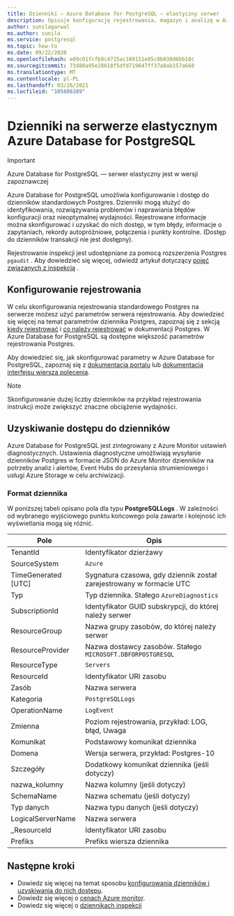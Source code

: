 ```yaml
---
title: Dzienniki — Azure Database for PostgreSQL — elastyczny serwer
description: Opisuje konfigurację rejestrowania, magazyn i analizę w Azure Database for PostgreSQL-elastycznym serwerze
author: sunilagarwal
ms.author: sunila
ms.service: postgresql
ms.topic: how-to
ms.date: 09/22/2020
ms.openlocfilehash: e09c01fcfb9c4725ac169151e85c8b030d8bb18c
ms.sourcegitcommit: 73d80a95e28618f5dfd719647ff37a8ab157a668
ms.translationtype: MT
ms.contentlocale: pl-PL
ms.lasthandoff: 03/26/2021
ms.locfileid: "105606389"
---
```

# <a name="logs-in-azure-database-for-postgresql---flexible-server"></a>Dzienniki na serwerze elastycznym Azure Database for PostgreSQL

> [!IMPORTANT]
> Azure Database for PostgreSQL — serwer elastyczny jest w wersji zapoznawczej

Azure Database for PostgreSQL umożliwia konfigurowanie i dostęp do dzienników standardowych Postgres. Dzienniki mogą służyć do identyfikowania, rozwiązywania problemów i naprawiania błędów konfiguracji oraz nieoptymalnej wydajności. Rejestrowane informacje można skonfigurować i uzyskać do nich dostęp, w tym błędy, informacje o zapytaniach, rekordy autopróżniowe, połączenia i punkty kontrolne. (Dostęp do dzienników transakcji nie jest dostępny).

Rejestrowanie inspekcji jest udostępniane za pomocą rozszerzenia Postgres `pgaudit` . Aby dowiedzieć się więcej, odwiedź artykuł dotyczący [pojęć związanych z inspekcją](concepts-audit.md) .

## <a name="configure-logging"></a>Konfigurowanie rejestrowania

W celu skonfigurowania rejestrowania standardowego Postgres na serwerze możesz użyć parametrów serwera rejestrowania. Aby dowiedzieć się więcej na temat parametrów dziennika Postgres, zapoznaj się z sekcją [kiedy rejestrować](https://www.postgresql.org/docs/current/runtime-config-logging.html#RUNTIME-CONFIG-LOGGING-WHEN) i [co należy rejestrować](https://www.postgresql.org/docs/current/runtime-config-logging.html#RUNTIME-CONFIG-LOGGING-WHAT) w dokumentacji Postgres. W Azure Database for PostgreSQL są dostępne większość parametrów rejestrowania Postgres.

Aby dowiedzieć się, jak skonfigurować parametry w Azure Database for PostgreSQL, zapoznaj się z [dokumentacją portalu](howto-configure-server-parameters-using-portal.md) lub [dokumentacją interfejsu wiersza polecenia](howto-configure-server-parameters-using-cli.md).

> [!NOTE]
> Skonfigurowanie dużej liczby dzienników na przykład rejestrowania instrukcji może zwiększyć znaczne obciążenie wydajności. 

## <a name="accessing-logs"></a>Uzyskiwanie dostępu do dzienników

Azure Database for PostgreSQL jest zintegrowany z Azure Monitor ustawień diagnostycznych. Ustawienia diagnostyczne umożliwiają wysyłanie dzienników Postgres w formacie JSON do Azure Monitor dzienników na potrzeby analiz i alertów, Event Hubs do przesyłania strumieniowego i usługi Azure Storage w celu archiwizacji. 

### <a name="log-format"></a>Format dziennika

W poniższej tabeli opisano pola dla typu **PostgreSQLLogs** . W zależności od wybranego wyjściowego punktu końcowego pola zawarte i kolejność ich wyświetlania mogą się różnić. 

|**Pole** | **Opis** |
|---|---|
| TenantId | Identyfikator dzierżawy |
| SourceSystem | `Azure` |
| TimeGenerated [UTC] | Sygnatura czasowa, gdy dziennik został zarejestrowany w formacie UTC |
| Typ | Typ dziennika. Stałego `AzureDiagnostics` |
| SubscriptionId | Identyfikator GUID subskrypcji, do której należy serwer |
| ResourceGroup | Nazwa grupy zasobów, do której należy serwer |
| ResourceProvider | Nazwa dostawcy zasobów. Stałego `MICROSOFT.DBFORPOSTGRESQL` |
| ResourceType | `Servers` |
| ResourceId | Identyfikator URI zasobu |
| Zasób | Nazwa serwera |
| Kategoria | `PostgreSQLLogs` |
| OperationName | `LogEvent` |
| Zmienna | Poziom rejestrowania, przykład: LOG, błąd, Uwaga |
| Komunikat | Podstawowy komunikat dziennika | 
| Domena | Wersja serwera, przykład: Postgres-10 |
| Szczegóły | Dodatkowy komunikat dziennika (jeśli dotyczy) |
| nazwa_kolumny | Nazwa kolumny (jeśli dotyczy) |
| SchemaName | Nazwa schematu (jeśli dotyczy) |
| Typ danych | Nazwa typu danych (jeśli dotyczy) |
| LogicalServerName | Nazwa serwera | 
| _ResourceId | Identyfikator URI zasobu |
| Prefiks | Prefiks wiersza dziennika |


## <a name="next-steps"></a>Następne kroki

- Dowiedz się więcej na temat sposobu [konfigurowania dzienników i uzyskiwania do nich dostępu](howto-configure-and-access-logs.md).
- Dowiedz się więcej o [cenach Azure monitor](https://azure.microsoft.com/pricing/details/monitor/).
- Dowiedz się więcej o [dziennikach inspekcji](concepts-audit.md)
